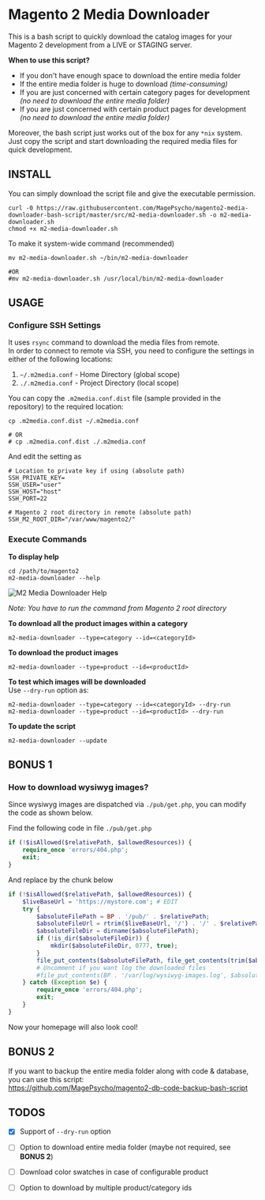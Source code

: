 # Magento 2 Media Downloader

This is a bash script to quickly download the catalog images for your Magento 2 development from a LIVE or STAGING server.

**When to use this script?**
* If you don't have enough space to download the entire media folder
* If the entire media folder is huge to download *(time-consuming)*
* If you are just concerned with certain category pages for development *(no need to download the entire media folder)*
* If you are just concerned with certain product pages for development *(no need to download the entire media folder)*

Moreover, the bash script just works out of the box for any `*nix` system.  
Just copy the script and start downloading the required media files for quick development.

## INSTALL
You can simply download the script file and give the executable permission.
```
curl -0 https://raw.githubusercontent.com/MagePsycho/magento2-media-downloader-bash-script/master/src/m2-media-downloader.sh -o m2-media-downloader.sh
chmod +x m2-media-downloader.sh
```

To make it system-wide command (recommended)
```
mv m2-media-downloader.sh ~/bin/m2-media-downloader

#OR
#mv m2-media-downloader.sh /usr/local/bin/m2-media-downloader
```

## USAGE

### Configure SSH Settings
It uses `rsync` command to download the media files from remote.  
In order to connect to remote via SSH, you need to configure the settings in either of the following locations:
1. `~/.m2media.conf` - Home Directory (global scope)
1. `./.m2media.conf` - Project Directory (local scope)

You can copy the `.m2media.conf.dist` file (sample provided in the repository) to the required location:
```
cp .m2media.conf.dist ~/.m2media.conf

# OR
# cp .m2media.conf.dist ./.m2media.conf
```

And edit the setting as
```
# Location to private key if using (absolute path)
SSH_PRIVATE_KEY=
SSH_USER="user"
SSH_HOST="host"
SSH_PORT=22

# Magento 2 root directory in remote (absolute path)
SSH_M2_ROOT_DIR="/var/www/magento2/"
```

### Execute Commands

**To display help**
```
cd /path/to/magento2
m2-media-downloader --help
```
![M2 Media Downloader Help](https://github.com/MagePsycho/magento2-media-downloader-bash-script/raw/main/docs/magento2-media-downloader-bash-script-help.png)

*Note: You have to run the command from Magento 2 root directory*

**To download all the product images within a category**
```
m2-media-downloader --type=category --id=<categoryId>
```

**To download the product images**
```
m2-media-downloader --type=product --id=<productId>
```

**To test which images will be downloaded**  
Use `--dry-run` option as:
```
m2-media-downloader --type=category --id=<categoryId> --dry-run
m2-media-downloader --type=product --id=<productId> --dry-run
```

**To update the script**
```
m2-media-downloader --update
```

## BONUS 1
### How to download wysiwyg images?
Since wysiwyg images are dispatched via `./pub/get.php`, you can modify the code as shown below.

Find the following code in file `./pub/get.php`
```php
if (!$isAllowed($relativePath, $allowedResources)) {
    require_once 'errors/404.php';
    exit;
}
```
And replace by the chunk below
```php
if (!$isAllowed($relativePath, $allowedResources)) { 
    $liveBaseUrl = 'https://mystore.com'; # EDIT
    try {
        $absoluteFilePath = BP . '/pub/' . $relativePath;
        $absoluteFileUrl = rtrim($liveBaseUrl, '/') . '/' . $relativePath;
        $absoluteFileDir = dirname($absoluteFilePath);
        if (!is_dir($absoluteFileDir)) {
            mkdir($absoluteFileDir, 0777, true);
        }
        file_put_contents($absoluteFilePath, file_get_contents(trim($absoluteFileUrl)));
        # Uncomment if you want log the downloaded files
        #file_put_contents(BP . '/var/log/wysiwyg-images.log', $absoluteFilePath . ' -> ' . $absoluteFileUrl . PHP_EOL, FILE_APPEND | LOCK_EX);
    } catch (Exception $e) {
        require_once 'errors/404.php';
        exit;
    }
}
```
Now your homepage will also look cool!

## BONUS 2
If you want to backup the entire media folder along with code & database, you can use this script:  
https://github.com/MagePsycho/magento2-db-code-backup-bash-script

## TODOS
- [x] Support of `--dry-run` option
- [ ] Option to download entire media folder (maybe not required, see **BONUS 2**)
- [ ] Download color swatches in case of configurable product
- [ ] Option to download by multiple product/category ids


